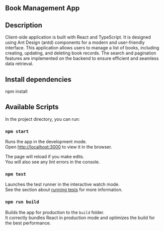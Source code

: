 ## Book Management App

## Description
Client-side application is built with React and TypeScript. 
It is designed using Ant Design (antd) components for a modern and user-friendly interface.
This application allows users to manage a list of books, including creating, updating, and deleting book records. 
The search and pagination features are implemented on the backend to ensure efficient and seamless data retrieval.

## Install dependencies
npm install

## Available Scripts

In the project directory, you can run:

### `npm start`

Runs the app in the development mode.\
Open [http://localhost:3000](http://localhost:3000) to view it in the browser.

The page will reload if you make edits.\
You will also see any lint errors in the console.

### `npm test`

Launches the test runner in the interactive watch mode.\
See the section about [running tests](https://facebook.github.io/create-react-app/docs/running-tests) for more information.

### `npm run build`

Builds the app for production to the `build` folder.\
It correctly bundles React in production mode and optimizes the build for the best performance.
